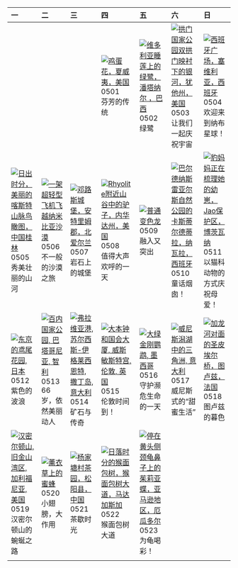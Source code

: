 | 一                                                                                                                                                                                                              | 二                                                                                                                                                                                             | 三                                                                                                                                                                                                       | 四                                                                                                                                                                                                         | 五                                                                                                                                                                                                       | 六                                                                                                                                                                                                        | 日                                                                                                                                                                                                        |
|:---------------------------------------------------------------------------------------------------------------------------------------------------------------------------------------------------------------|:----------------------------------------------------------------------------------------------------------------------------------------------------------------------------------------------|:--------------------------------------------------------------------------------------------------------------------------------------------------------------------------------------------------------|:----------------------------------------------------------------------------------------------------------------------------------------------------------------------------------------------------------|:--------------------------------------------------------------------------------------------------------------------------------------------------------------------------------------------------------|:---------------------------------------------------------------------------------------------------------------------------------------------------------------------------------------------------------|:---------------------------------------------------------------------------------------------------------------------------------------------------------------------------------------------------------|
|                                                                                                                                                                                                                |                                                                                                                                                                                               |                                                                                                                                                                                                         | [![](https://www.bing.com/th?id=OHR.PinkPlumeria_ZH-CN3890147555_320x240.jpg "鸡蛋花，夏威夷，美国")](https://www.bing.com/th?id=OHR.PinkPlumeria_ZH-CN3890147555_UHD.jpg)<br>0501<br>芬芳的传统                         | [![](https://www.bing.com/th?id=OHR.BrazilHeron_ZH-CN7200229300_320x240.jpg "维多利亚睡莲上的绿鹭，潘塔纳尔 ，巴西")](https://www.bing.com/th?id=OHR.BrazilHeron_ZH-CN7200229300_UHD.jpg)<br>0502<br>绿鹭                   | [![](https://www.bing.com/th?id=OHR.ArchesGalaxy_ZH-CN0954505086_320x240.jpg "拱门国家公园双拱门映衬下的银河，犹他州，美国")](https://www.bing.com/th?id=OHR.ArchesGalaxy_ZH-CN0954505086_UHD.jpg)<br>0503<br>让我们一起庆祝宇宙        | [![](https://www.bing.com/th?id=OHR.SevilleNaboo_ZH-CN1065227658_320x240.jpg "西班牙广场，塞维利亚，西班牙")](https://www.bing.com/th?id=OHR.SevilleNaboo_ZH-CN1065227658_UHD.jpg)<br>0504<br>欢迎来到纳布星球！                |
| [![](https://www.bing.com/th?id=OHR.BeginningofSummer25Y_ZH-CN2000519236_320x240.jpg "日出时分，美丽的喀斯特山脉鸟瞰图，中国桂林")](https://www.bing.com/th?id=OHR.BeginningofSummer25Y_ZH-CN2000519236_UHD.jpg)<br>0505<br>秀美壮丽的山河 | [![](https://www.bing.com/th?id=OHR.FlyoverNamibia_ZH-CN2114171516_320x240.jpg "一架超轻型飞机飞越纳米比亚沙漠")](https://www.bing.com/th?id=OHR.FlyoverNamibia_ZH-CN2114171516_UHD.jpg)<br>0506<br>不一般的沙漠之旅 | [![](https://www.bing.com/th?id=OHR.DunluceIreland_ZH-CN2412229757_320x240.jpg "邓路斯城堡，安特里姆郡，北爱尔兰")](https://www.bing.com/th?id=OHR.DunluceIreland_ZH-CN2412229757_UHD.jpg)<br>0507<br>岩石上的城堡            | [![](https://www.bing.com/th?id=OHR.RhyoliteDonkeys_ZH-CN2626127533_320x240.jpg "Rhyolite附近山谷中的驴子，内华达州，美国")](https://www.bing.com/th?id=OHR.RhyoliteDonkeys_ZH-CN2626127533_UHD.jpg)<br>0508<br>值得大声欢呼的一天 | [![](https://www.bing.com/th?id=OHR.CuteChameleon_ZH-CN5029981236_320x240.jpg "普通变色龙")](https://www.bing.com/th?id=OHR.CuteChameleon_ZH-CN5029981236_UHD.jpg)<br>0509<br>融入又突出                          | [![](https://www.bing.com/th?id=OHR.Castildetierra_ZH-CN6042529770_320x240.jpg "巴尔德纳斯雷亚尔斯自然公园的卡斯蒂尔德蒂拉，纳瓦拉，西班牙")](https://www.bing.com/th?id=OHR.Castildetierra_ZH-CN6042529770_UHD.jpg)<br>0510<br>童话烟囱！ | [![](https://www.bing.com/th?id=OHR.LeopardMother_ZH-CN6134353524_320x240.jpg "豹妈妈正在梳理她的幼崽，Jao保护区，博茨瓦纳")](https://www.bing.com/th?id=OHR.LeopardMother_ZH-CN6134353524_UHD.jpg)<br>0511<br>以猫科动物的方式庆祝母爱！ |
| [![](https://www.bing.com/th?id=OHR.IrisGarden_ZH-CN6226448882_320x240.jpg "东京的鸢尾花园, 日本")](https://www.bing.com/th?id=OHR.IrisGarden_ZH-CN6226448882_UHD.jpg)<br>0512<br>紫色的波浪                                 | [![](https://www.bing.com/th?id=OHR.TorresChile_ZH-CN6319613148_320x240.jpg "百内国家公园, 巴塔哥尼亚, 智利")](https://www.bing.com/th?id=OHR.TorresChile_ZH-CN6319613148_UHD.jpg)<br>0513<br>66岁，依然美丽动人   | [![](https://www.bing.com/th?id=OHR.SardiniaFlavia_ZH-CN6784449568_320x240.jpg "弗拉维亚港, 苏尔西斯-伊格莱西恩特, 撒丁岛, 意大利")](https://www.bing.com/th?id=OHR.SardiniaFlavia_ZH-CN6784449568_UHD.jpg)<br>0514<br>矿石与传奇 | [![](https://www.bing.com/th?id=OHR.LondonParliament_ZH-CN7089923691_320x240.jpg "大本钟和国会大厦, 威斯敏斯特宫, 伦敦, 英国")](https://www.bing.com/th?id=OHR.LondonParliament_ZH-CN7089923691_UHD.jpg)<br>0515<br>伦敦时间到！  | [![](https://www.bing.com/th?id=OHR.GreenMacaw_ZH-CN3451340204_320x240.jpg "大绿金刚鹦鹉, 墨西哥")](https://www.bing.com/th?id=OHR.GreenMacaw_ZH-CN3451340204_UHD.jpg)<br>0516<br>守护濒危生命的一天                      | [![](https://www.bing.com/th?id=OHR.VeniceLagoon_ZH-CN3791408491_320x240.jpg "威尼斯潟湖中的三角洲, 意大利")](https://www.bing.com/th?id=OHR.VeniceLagoon_ZH-CN3791408491_UHD.jpg)<br>0517<br>威尼斯式的“甜蜜生活”             | [![](https://www.bing.com/th?id=OHR.ToulouseBridge_ZH-CN3930246927_320x240.jpg "加龙河对面的圣皮埃尔桥，图卢兹，法国")](https://www.bing.com/th?id=OHR.ToulouseBridge_ZH-CN3930246927_UHD.jpg)<br>0518<br>图卢兹的暮色           |
| [![](https://www.bing.com/th?id=OHR.MountHamilton_ZH-CN4280549129_320x240.jpg "汉密尔顿山, 旧金山湾区, 加利福尼亚, 美国")](https://www.bing.com/th?id=OHR.MountHamilton_ZH-CN4280549129_UHD.jpg)<br>0519<br>汉密尔顿山的蜿蜒之路          | [![](https://www.bing.com/th?id=OHR.HoneyBeeLavender_ZH-CN4513594236_320x240.jpg "薰衣草上的蜜蜂")](https://www.bing.com/th?id=OHR.HoneyBeeLavender_ZH-CN4513594236_UHD.jpg)<br>0520<br>小翅膀，大作用      | [![](https://www.bing.com/th?id=OHR.SongyangTeaGarden_ZH-CN4763170909_320x240.jpg "杨家塘村茶园，松阳县，中国")](https://www.bing.com/th?id=OHR.SongyangTeaGarden_ZH-CN4763170909_UHD.jpg)<br>0521<br>茶歇时光           | [![](https://www.bing.com/th?id=OHR.BaobabAvenue_ZH-CN5217451344_320x240.jpg "日落时分的猴面包树，猴面包树大道，马达加斯加")](https://www.bing.com/th?id=OHR.BaobabAvenue_ZH-CN5217451344_UHD.jpg)<br>0522<br>猴面包树大道            | [![](https://www.bing.com/th?id=OHR.ButterflyTurtle_ZH-CN5706515924_320x240.jpg "停在黄头侧颈龟鼻子上的茱莉亚蝶，亚马逊地区，厄瓜多尔")](https://www.bing.com/th?id=OHR.ButterflyTurtle_ZH-CN5706515924_UHD.jpg)<br>0523<br>为龟喝彩！ |                                                                                                                                                                                                          |                                                                                                                                                                                                          |
|                                                                                                                                                                                                                |                                                                                                                                                                                               |                                                                                                                                                                                                         |                                                                                                                                                                                                           |                                                                                                                                                                                                         |                                                                                                                                                                                                          |                                                                                                                                                                                                          |